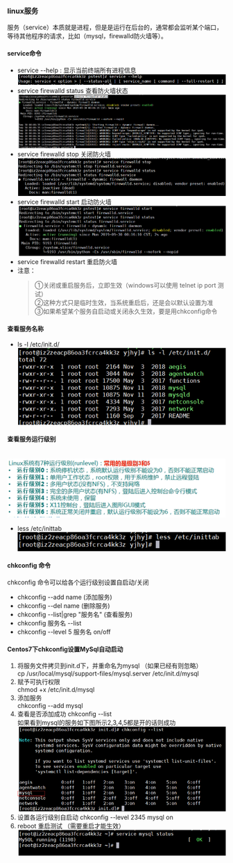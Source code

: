 ### linux服务
服务（service）本质就是进程，但是是运行在后台的，通常都会监听某个端口，等待其他程序的请求，比如（mysql，firewalld防火墙等）。
#### service命令
- service --help : 显示当前终端所有进程信息
  ![](pic/20190930001221.png) <br>
- service firewalld status 查看防火墙状态
  ![](pic/20190930001355.png) <br>
- service firewalld stop 关闭防火墙
  ![](pic/20190930001517.png) <br>
- service firewalld start 启动防火墙
  ![](pic/20190930001624.png) <br>
- service firewalld restart 重启防火墙  
- 注意：
  >①关闭或重启服务后，立即生效（windows可以使用 telnet ip port 测试）<br>
  >②这种方式只是临时生效，当系统重启后，还是会以默认设置为准<br>
  >③如果希望某个服务自启动或关闭永久生效，要是用chkconfig命令 

#### 查看服务名称
- ls -l /etc/init.d/
  <br>![](pic/20190930010527.png)
#### 查看服务运行级别  
<br>![](pic/20190930011909.png)
- less /etc/inittab 
  <br>![](pic/20190930011420.png)

#### chkconfig 命令
chkconfig 命令可以给各个运行级别设置自启动/关闭  
- chkconfig --add name (添加服务)
- chkconfig --del name (删除服务)
- chkconfig --list|grep "服务名"  (查看服务)
- chkconfig 服务名 --list
- chkconfig --level 5 服务名 on/off
#### Centos7下chkconfig设置MySql自动启动
1. 将服务文件拷贝到init.d下，并重命名为mysql （如果已经有则忽略）<br>
cp /usr/local/mysql/support-files/mysql.server /etc/init.d/mysql <br>
2. 赋予可执行权限 <br>
chmod +x /etc/init.d/mysql <br>
3. 添加服务 <br>
chkconfig --add mysql <br>
4. 查看是否添加成功 chkconfig --list<br>
 如果看到mysql的服务如下图所示2,3,4,5都是开的话则成功<br>
![](pic/20190930014702.png) <br>
5. 设置各运行级别自启动 chkconfig --level 2345 mysql on <br>
6. reboot 重启测试 （需要重启才能生效）
<br>![](pic/20190930015406.png)


